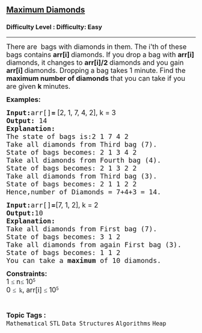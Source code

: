 <h2><a href="https://www.geeksforgeeks.org/problems/chinky-and-diamonds3340/1?page=1&category=Heap&sortBy=submissions">Maximum Diamonds</a></h2><h3>Difficulty Level : Difficulty: Easy</h3><hr><div class="problems_problem_content__Xm_eO"><p><span style="font-size: 18px;">There are &nbsp;bags with diamonds in them. The i'th of these bags contains <strong>arr[i] </strong>diamonds. If you drop a bag with <strong>arr[i]</strong> diamonds, it changes to <strong>arr[i]/2 </strong>diamonds and you gain <strong>arr[i]&nbsp;</strong>diamonds. Dropping a bag takes 1 minute. Find the <strong>maximum number of diamonds</strong> that you can take if you are given <strong>k </strong>minutes.</span></p>
<p><span style="font-size: 18px;"><strong>Examples:</strong></span></p>
<pre><span style="font-size: 18px;"><strong>Input:</strong>arr[]<strong style="font-family: -apple-system, BlinkMacSystemFont, 'Segoe UI', Roboto, Oxygen, Ubuntu, Cantarell, 'Open Sans', 'Helvetica Neue', sans-serif;">= </strong><span style="font-family: -apple-system, BlinkMacSystemFont, 'Segoe UI', Roboto, Oxygen, Ubuntu, Cantarell, 'Open Sans', 'Helvetica Neue', sans-serif;">[2, 1, 7, 4, 2], k = 3</span><strong><br></strong></span><span style="font-size: 18px;"><strong>Output: </strong>14</span>
<span style="font-size: 18px;"><strong>Explanation:</strong></span>
<span style="font-size: 18px;">The state of bags is:2 1 7 4 2
Take all diamonds from Third bag (7).</span><span style="font-size: 18px;">
State of bags becomes: 2 1 3 4 2 
Take all diamonds from Fourth bag (4).
State of bags becomes: 2 1 3 2 2
Take all diamonds from Third bag (3).<br></span><span style="font-size: 18px;">State of bags becomes: 2 1 1 2 2 
Hence,number of Diamonds = 7+4+3 = 14.</span></pre>
<pre><span style="font-size: 18px;"><strong>Input:</strong>arr[]<strong style="font-family: -apple-system, BlinkMacSystemFont, 'Segoe UI', Roboto, Oxygen, Ubuntu, Cantarell, 'Open Sans', 'Helvetica Neue', sans-serif;">=</strong><span style="font-family: -apple-system, BlinkMacSystemFont, 'Segoe UI', Roboto, Oxygen, Ubuntu, Cantarell, 'Open Sans', 'Helvetica Neue', sans-serif;">[7, 1, 2], k = 2</span></span>
<span style="font-size: 18px;"><strong>Output:</strong>10</span>
<span style="font-size: 18px;"><strong>Explanation:<br></strong>Take all diamonds from First bag (7).<br>State of bags becomes: 3 1 2 <br>Take all diamonds from again First bag (3).<br>State of bags becomes: 1 1 2<br></span><span style="font-size: 18px;">You can take a <strong>maximum </strong>of 10 diamonds.</span>
</pre>
<p><span style="font-size: 18px;"><strong>Constraints:</strong></span><br><span style="font-size: 18px;">1&nbsp;</span><span style="background-color: #ffffff; color: #1e2229; font-family: Nunito; font-size: 17px;">≤</span><span style="font-size: 18px;"> n</span><span style="background-color: #ffffff; color: #1e2229; font-family: Nunito; font-size: 17px;">≤</span><span style="font-size: 18px;">&nbsp;10</span><sup>5<br></sup><span style="font-size: 18px;">0&nbsp;</span><span style="background-color: #ffffff; color: #1e2229; font-family: Nunito; font-size: 17px;">≤&nbsp; k</span><span style="font-size: 18px;">, arr[i] </span><span style="background-color: #ffffff; color: #1e2229; font-family: Nunito; font-size: 17px;">≤</span><span style="font-size: 18px;">&nbsp;10</span><sup>5</sup></p></div><br><p><span style=font-size:18px><strong>Topic Tags : </strong><br><code>Mathematical</code>&nbsp;<code>STL</code>&nbsp;<code>Data Structures</code>&nbsp;<code>Algorithms</code>&nbsp;<code>Heap</code>&nbsp;